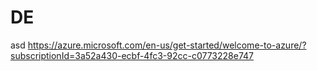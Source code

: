 # DE
asd
https://azure.microsoft.com/en-us/get-started/welcome-to-azure/?subscriptionId=3a52a430-ecbf-4fc3-92cc-c0773228e747

